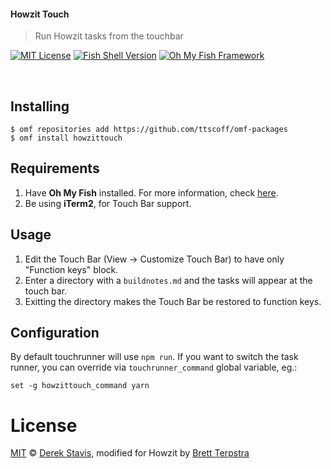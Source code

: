 #### Howzit Touch

> Run Howzit tasks from the touchbar

[![MIT License](https://img.shields.io/badge/license-MIT-007EC7.svg?style=flat-square)](/LICENSE)
[![Fish Shell Version](https://img.shields.io/badge/fish-v2.2.0-007EC7.svg?style=flat-square)](https://fishshell.com)
[![Oh My Fish Framework](https://img.shields.io/badge/Oh%20My%20Fish-Framework-007EC7.svg?style=flat-square)](https://www.github.com/oh-my-fish/oh-my-fish)

<br/>


## Installing

```fish
$ omf repositories add https://github.com/ttscoff/omf-packages
$ omf install howzittouch
```

## Requirements

1. Have **Oh My Fish** installed. For more information, check [here](https://github.com/oh-my-fish/oh-my-fish#installation).
1. Be using **iTerm2**, for Touch Bar support.

## Usage

1. Edit the Touch Bar (View -> Customize Touch Bar) to have only "Function keys" block.
1. Enter a directory with a `buildnotes.md` and the tasks will appear at the touch bar.
1. Exitting the directory makes the Touch Bar be restored to function keys.

## Configuration

By default touchrunner will use `npm run`. If you want to switch the task
runner, you can override via `touchrunner_command` global variable, eg.:

```fish
set -g howzittouch_command yarn
```

# License

[MIT][mit] © [Derek Stavis][author], modified for Howzit by [Brett Terpstra](https://brettterpstra.com)


[mit]:            https://opensource.org/licenses/MIT
[author]:         https://github.com/derekstavis
[omf-link]:       https://www.github.com/oh-my-fish/oh-my-fish

[license-badge]:  https://img.shields.io/badge/license-MIT-007EC7.svg?style=flat-square
